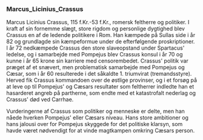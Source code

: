 ### Marcus_Licinius_Crassus


Marcus Licinius Crassus, 115 f.Kr.-53 f.Kr., romersk feltherre og politiker. I kraft af sin fornemme slægt, store rigdom og personlige dygtighed blev Crassus en af de ledende politikere i Rom. Han kæmpede på Sullas side i år 82 og grundlagde sin kæmpeformue under de efterfølgende proskriptioner. I år 72 nedkæmpede Crassus den store slaveopstand under Spartacus' ledelse, og i samarbejde med Pompejus blev Crassus konsul i år 70 og kunne i år 65 krone sin karriere med censorembedet. Crassus' politik var præget af et snævert, men problematisk samarbejde med Pompejus og Cæsar, som i år 60 resulterede i det såkaldte 1. triumvirat (tremandsstyre). Herved fik Crassus kommandoen over de østlige provinser, og i et forsøg på at leve op til Pompejus' og Cæsars resultater som feltherrer indledte han et hasarderet angreb på partherne, som endte med et katastrofalt nederlag og Crassus' død ved Carrhae.

Vurderingerne af Crassus som politiker og menneske er delte, men han nåede hverken Pompejus' eller Cæsars niveau. Hans store ambitioner og hans jalousi over for Pompejus skyggede for det politiske klarsyn, som havde været nødvendigt for at vinde magtkampen omkring Cæsars person.